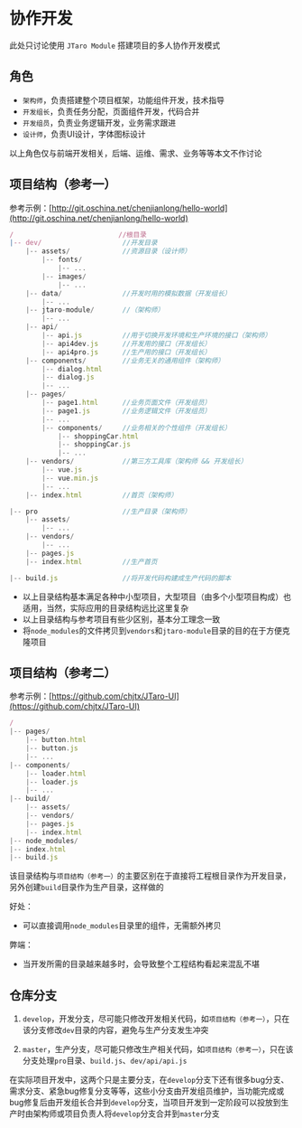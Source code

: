 # 协作开发

此处只讨论使用 `JTaro Module` 搭建项目的多人协作开发模式

## 角色

- `架构师`，负责搭建整个项目框架，功能组件开发，技术指导
- `开发组长`，负责任务分配，页面组件开发，代码合并
- `开发组员`，负责业务逻辑开发，业务需求跟进
- `设计师`，负责UI设计，字体图标设计

以上角色仅与前端开发相关，后端、运维、需求、业务等等本文不作讨论

## 项目结构（参考一）

参考示例：[http://git.oschina.net/chenjianlong/hello-world](http://git.oschina.net/chenjianlong/hello-world)

```js
/                          //根目录
|-- dev/                    //开发目录
    |-- assets/             //资源目录（设计师）
        |-- fonts/
            |-- ...
        |-- images/
            |-- ...
    |-- data/               //开发时用的模拟数据（开发组长）
        |-- ...
    |-- jtaro-module/       //（架构师）
        |-- ...
    |-- api/
        |-- api.js          //用于切换开发环境和生产环境的接口（架构师）
        |-- api4dev.js      //开发用的接口（开发组长）
        |-- api4pro.js      //生产用的接口（开发组长）
    |-- components/         //业务无关的通用组件（架构师）
        |-- dialog.html
        |-- dialog.js
        |-- ...
    |-- pages/
        |-- page1.html      //业务页面文件（开发组员）
        |-- page1.js        //业务逻辑文件（开发组员）
        |-- ...
        |-- components/     //业务相关的个性组件（开发组长）
            |-- shoppingCar.html
            |-- shoppingCar.js
            |-- ...
    |-- vendors/            //第三方工具库（架构师 && 开发组长）
        |-- vue.js
        |-- vue.min.js
        |-- ...
    |-- index.html          //首页（架构师）

|-- pro                     //生产目录（架构师）
    |-- assets/
        |-- ...
    |-- vendors/
        |-- ...
    |-- pages.js
    |-- index.html          //生产首页

|-- build.js                //将开发代码构建成生产代码的脚本
```

- 以上目录结构基本满足各种中小型项目，大型项目（由多个小型项目构成）也适用，当然，实际应用的目录结构远比这里复杂
- 以上目录结构与参考项目有些少区别，基本分工理念一致
- 将`node_modules`的文件拷贝到`vendors`和`jtaro-module`目录的目的在于方便克隆项目

## 项目结构（参考二）

参考示例：[https://github.com/chjtx/JTaro-UI](https://github.com/chjtx/JTaro-UI)

```js
/
|-- pages/
    |-- button.html
    |-- button.js
    |-- ...
|-- components/
    |-- loader.html
    |-- loader.js
    |-- ...
|-- build/
    |-- assets/
    |-- vendors/
    |-- pages.js
    |-- index.html
|-- node_modules/
|-- index.html
|-- build.js
```

该目录结构与`项目结构（参考一）`的主要区别在于直接将工程根目录作为开发目录，另外创建`build`目录作为生产目录，这样做的

好处：

- 可以直接调用`node_modules`目录里的组件，无需额外拷贝

弊端：

- 当开发所需的目录越来越多时，会导致整个工程结构看起来混乱不堪

## 仓库分支

1. `develop`，开发分支，尽可能只修改开发相关代码，如`项目结构（参考一）`，只在该分支修改`dev`目录的内容，避免与生产分支发生冲突

2. `master`，生产分支，尽可能只修改生产相关代码，如`项目结构（参考一）`，只在该分支处理`pro`目录、`build.js`、`dev/api/api.js`

在实际项目开发中，这两个只是主要分支，在`develop`分支下还有很多bug分支、需求分支、紧急bug修复分支等等，这些小分支由开发组员维护，当功能完成或bug修复后由开发组长合并到`develop`分支，当项目开发到一定阶段可以投放到生产时由架构师或项目负责人将`develop`分支合并到`master`分支
